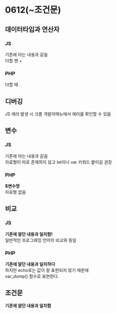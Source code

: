 # 0612(~조건문)

## 데이터타입과 연산자

### JS
기존에 아는 내용과 같음  
더할 땐 +  

### PHP
더할 때 .  

## 디버깅
JS 에러 발생 시 크롬 개발자메뉴에서 에러를 확인할 수 있음  

## 변수

### JS
기존에 아는 내용과 같음  
자료형이 따로 존재하지 않고 let이나 var 키워드 붙이길 권장  

### PHP
**$변수명**  
자료형 없음  

## 비교

### JS
**기존에 알던 내용과 일치함!**  
일반적인 프로그래밍 언어의 비교와 동일  

### PHP
**기존에 알던 내용과 일치하다**  
하지만 echo로는 값이 잘 표현되지 않기 때문에  
var_dump() 함수로 표현한다.  

## 조건문
**기존에 알던 내용과 일치함**  

